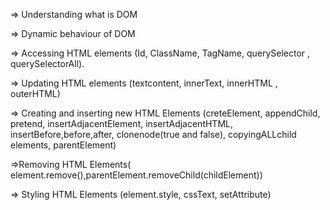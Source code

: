 => Understanding what is DOM

=> Dynamic behaviour of DOM

=> Accessing HTML elements (Id, ClassName, TagName, querySelector , querySelectorAll).

=> Updating HTML elements (textcontent, innerText, innerHTML , outerHTML)

=> Creating and inserting new HTML Elements (creteElement, appendChild, pretend, insertAdjacentElement, insertAdjacentHTML, insertBefore,before,after, clonenode(true and false), copyingALLchild elements, parentElement)

=>Removing HTML Elements( element.remove(),parentElement.removeChild(childElement))

=> Styling HTML Elements (element.style, cssText, setAttribute)
